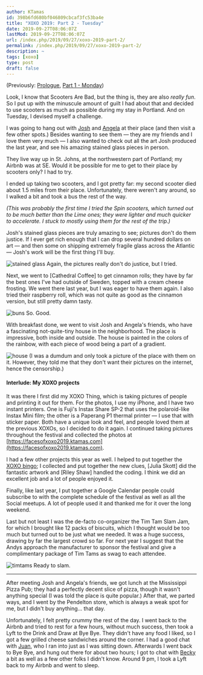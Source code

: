 ```yaml
---
author: KTamas
id: 398b6fd680bf046809cbcaf3fc53ba4e
title: "XOXO 2019: Part 2 - Tuesday"
date: 2019-09-27T08:06:07Z
lastMod: 2019-09-27T08:06:07Z
url: /index.php/2019/09/27/xoxo-2019-part-2/
permalink: /index.php/2019/09/27/xoxo-2019-part-2/
description: ~
tags: [xoxo]
type: post
draft: false
---
```

(Previously: [Prologue](https://blog.ktamas.com/index.php/2019/09/25/xoxo-2019-prologue/), [Part 1 - Monday](https://blog.ktamas.com/index.php/2019/09/26/xoxo-2019-part-1/))

Look, I know that Scooters Are Bad, but the thing is, they are also _really fun_. So I put up with the minuscule amount of guilt I had about that and decided to use scooters as much as possible during my stay in Portland. And on Tuesday, I devised myself a challenge.

I was going to hang out with [Josh](https://twitter.com/joshmillard) and [Angela](https://twitter.com/angelapiller) at their place (and then visit a few other spots.) Besides wanting to see them — they are my friends and I love them very much — I also wanted to check out all the art Josh produced the last year, and see his amazing stained glass pieces in person.

They live way up in St. Johns, at the northwestern part of Portland; my Airbnb was at SE. Would it be possible for me to get to their place by scooters only? I had to try.

I ended up taking two scooters, and I got pretty far: my second scooter died about 1.5 miles from their place. Unfortunately, there weren't any around, so I walked a bit and took a bus the rest of the way.

*(This was probably the first time I tried the Spin scooters, which turned out to be much better than the Lime ones; they were lighter and much quicker to accelerate. I stuck to mostly using them for the rest of the trip.)*

Josh's stained glass pieces are truly amazing to see; pictures don't do them justice. If I ever get rich enough that I can drop several hundred dollars on art — and then some on shipping extremely fragile glass across the Atlantic — Josh's work will be the first thing I'll buy.

![stained glass](https://i.imgur.com/Ii7gzy7.jpg)
Again, the pictures really don't do justice, but I tried.

Next, we went to [Cathedral Coffee] to get cinnamon rolls; they have by far the best ones I've had outside of Sweden, topped with a cream cheese frosting. We went there last year, but I was eager to have them again. I also tried their raspberry roll, which was not quite as good as the cinnamon version, but still pretty damn tasty.

![buns](https://i.imgur.com/PT2Wk7U.jpg)
So. Good.

With breakfast done, we went to visit Josh and Angela's friends, who have a fascinating not-quite-tiny house in the neighborhood. The place is impressive, both inside and outside. The house is painted in the colors of the rainbow, with each piece of wood being a part of a gradient.

![house](https://i.imgur.com/xr5DvLF.jpg)
(I was a dumdum and only took a picture of the place with them on it. However, they told me that they don't want their pictures on the internet, hence the censorship.)

#### Interlude: My XOXO projects

It was there I first did my XOXO Thing, which is taking pictures of people and printing it out for them. For the photos, I use my iPhone, and I have two instant printers. One is Fuji's Instax Share SP-2 that uses the polaroid-like Instax Mini film; the other is a Paperang P1 thermal printer — I use that with sticker paper. Both have a unique look and feel, and people loved them at the previous XOXOs, so I decided to do it again. I continued taking pictures throughout the festival and collected the photos at [https://facesofxoxo2019.ktamas.com](https://facesofxoxo2019.ktamas.com).

I had a few other projects this year as well. I helped to put together the [XOXO bingo](https://xoxo.bingo); I collected and put together the new clues, [Julia Skott] did the fantastic artwork and [Riley Shaw] handled the coding. I think we did an excellent job and a lot of people enjoyed it.

Finally, like last year, I put together a Google Calendar people could subscribe to with the complete schedule of the festival as well as all the Social meetups. A lot of people used it and thanked me for it over the long weekend.

Last but not least I was the de-facto co-organizer the Tim Tam Slam Jam, for which I brought like 12 packs of biscuits, which I thought would be too much but turned out to be just what we needed. It was a huge success, drawing by far the largest crowd so far. For next year I suggest that the Andys approach the manufacturer to sponsor the festival and give a complimentary package of Tim Tams as swag to each attendee.

![timtams](https://i.imgur.com/25xFwCi.jpg)
Ready to slam.

---

After meeting Josh and Angela's friends, we got lunch at the Mississippi Pizza Pub; they had a perfectly decent slice of pizza, though it wasn't anything special (I was told the place is quite popular.) After that, we parted ways, and I went by the Pendelton store, which is always a weak spot for me, but I didn't buy anything... that day.

Unfortunately, I felt pretty crummy the rest of the day. I went back to the Airbnb and tried to rest for a few hours, without much success, then took a Lyft to the Drink and Draw at Bye Bye. They didn't have any food I liked, so I got a few grilled cheese sandwiches around the corner. I had a good chat with [Juan](https://twitter.com/juanbuis), who I ran into just as I was sitting down. Afterwards I went back to Bye Bye, and hung out there for about two hours; I got to chat with [Becky](https://twitter.com/bookymargoof) a bit as well as a few other folks I didn't know. Around 9 pm, I took a Lyft back to my Airbnb and went to sleep.